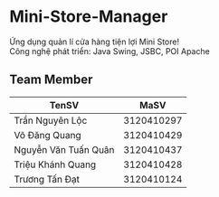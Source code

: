 # Mini-Store-Manager
Ứng dụng quản lí cửa hàng tiện lợi Mini Store!
<br>Công nghệ phát triển: Java Swing, JSBC, POI Apache
 
## Team Member
| TenSV                  | MaSV       |
|------------------------|------------|
| Trần Nguyên Lộc        | 3120410297 |
| Võ Đăng Quang          | 3120410429 |
| Nguyễn Văn Tuấn Quân   | 3120410437 |
| Triệu Khánh Quang      | 3120410428 |
| Trương Tấn Đạt         | 3120410124 |
 
 
